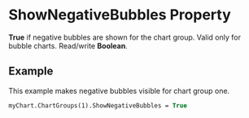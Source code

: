 
# ShowNegativeBubbles Property

 **True** if negative bubbles are shown for the chart group. Valid only for bubble charts. Read/write **Boolean**.


## Example

This example makes negative bubbles visible for chart group one.


```vb
myChart.ChartGroups(1).ShowNegativeBubbles = True
```

